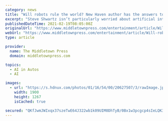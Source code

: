 ```yaml
---
category: news
title: "Will robots rule the world? New Haven author has the answers to artificial intelligence questions"
excerpt: "Steve Shwartz isn’t particularly worried about artificial intelligence, and if anyone should know whether or not to panic, it’s him. He’s been working in artificial intelligence since 1979, when he enrolled in a post-doctorate program at Yale."
publishedDateTime: 2021-02-19T08:05:00Z
originalUrl: "https://www.middletownpress.com/entertainment/article/Will-robots-rule-the-world-New-Haven-author-has-15960667.php"
webUrl: "https://www.middletownpress.com/entertainment/article/Will-robots-rule-the-world-New-Haven-author-has-15960667.php"
type: article

provider:
  name: The Middletown Press
  domain: middletownpress.com

topics:
  - AI in Autos
  - AI

images:
  - url: "https://s.hdnux.com/photos/01/16/54/00/20627507/3/rawImage.jpg"
    width: 1900
    height: 1267
    isCached: true

secured: "QKfJwmJWIxqx37szeTwE64J322wb1k09UIM0DhTyB/0Bx1w3pcgcp4sIeLQK3VmLlW+G1tBoM4iMmyw5l8Tb7rfGarP1NPr4OY7k+5BHEaf79jmndB4oekoxa8q1DusQ6jdTEB5axpyNgqiuQmUx2FcO2dtFsg3OgrWoyXjT6by9+yzdj2y7LbfcB3MbFHTqlhEyN0McDBdfklGC6p3EUD7sjYToZv8ujogkTkOJwTGAH1CdukzhtJzuqMnyVS3NVxD71q4CZa+VliOmJxtto+/xQ89oBSIL5YBLTmY0svj8o+RA9IETkNL5vXxMBSxyU40RfZjeiD2HLALxRzQHkGm1wqLDVvwQ9if9VIst2No=;BPoLsXx1TQFmXLauBr18Zw=="
---
```


